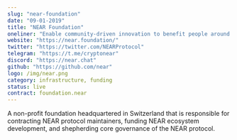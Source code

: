 ```yaml
---
slug: "near-foundation"
date: "09-01-2019"
title: "NEAR Foundation"
oneliner: "Enable community-driven innovation to benefit people around the world"
website: "https://near.foundation/"
twitter: "https://twitter.com/NEARProtocol"
telegram: "https://t.me/cryptonear"
discord: "https://near.chat"
github: "https://github.com/near"
logo: /img/near.png
category: infrastructure, funding
status: live
contract: foundation.near
---
```


A non-profit foundation headquartered in Switzerland that is responsible for contracting NEAR protocol maintainers, funding NEAR ecosystem development, and shepherding core governance of the NEAR protocol.
